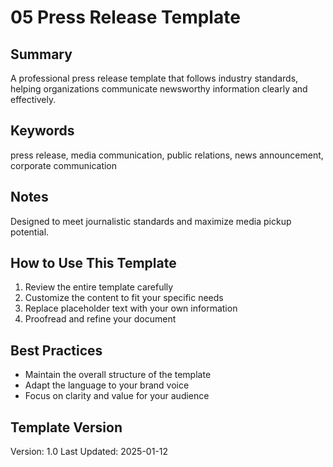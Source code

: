 # 05 Press Release Template

## Summary
A professional press release template that follows industry standards, helping organizations communicate newsworthy information clearly and effectively.

## Keywords
press release, media communication, public relations, news announcement, corporate communication

## Notes
Designed to meet journalistic standards and maximize media pickup potential.

## How to Use This Template
1. Review the entire template carefully
2. Customize the content to fit your specific needs
3. Replace placeholder text with your own information
4. Proofread and refine your document

## Best Practices
- Maintain the overall structure of the template
- Adapt the language to your brand voice
- Focus on clarity and value for your audience

## Template Version
Version: 1.0
Last Updated: 2025-01-12
